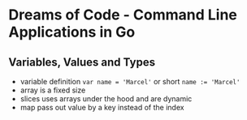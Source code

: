 # Dreams of Code - Command Line Applications in Go

## Variables, Values and Types

- variable definition `var name = 'Marcel'` or short `name := 'Marcel'`
- array is a fixed size
- slices uses arrays under the hood and are dynamic
- map pass out value by a key instead of the index
